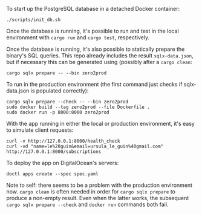 To start up the PostgreSQL database in a detached Docker container:
```
./scripts/init_db.sh
```

Once the database is running, it's possible to run and test in the local environment with `cargo run` and `cargo test`, respectively.

Once the database is running, it's also possible to statically prepare the binary's SQL queries. This repo already includes the result `sqlx-data.json`, but if necessary this can be generated using (possibly after a `cargo clean`:
```
cargo sqlx prepare -- --bin zero2prod
```

To run in the production environment (the first command just checks if sqlx-data.json is populated correctly):
```
cargo sqlx prepare --check -- --bin zero2prod
sudo docker build --tag zero2prod --file Dockerfile .
sudo docker run -p 8000:8000 zero2prod
```

With the app running in either the local or production environment, it's easy to simulate client requests:
```
curl -v http://127.0.0.1:8000/health_check
curl -vd "name=le%20guin&email=ursula_le_guin%40gmail.com" http://127.0.0.1:8000/subscriptions
```

To deploy the app on DigitalOcean's servers:
```
doctl apps create --spec spec.yaml
```

Note to self: there seems to be a problem with the production environment now. `cargo clean` is often needed in order for `cargo sqlx prepare` to produce a non-empty result. Even when the latter works, the subsequent `cargo sqlx prepare --check` and `docker run` commands both fail.
